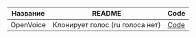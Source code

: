 

| Название | README | Code |
| ------ | ------ | ------ |
| OpenVoice | Клонирует голос (ru голоса нет) |[Code](https://github.com/myshell-ai/OpenVoice/tree/main) |
